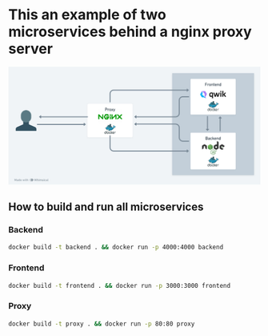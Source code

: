 # This an example of two microservices behind a nginx proxy server

![Diagram](diagram.png)

## How to build and run all microservices

### Backend
```bash
docker build -t backend . && docker run -p 4000:4000 backend
```
### Frontend
```bash
docker build -t frontend . && docker run -p 3000:3000 frontend
```
### Proxy
```bash
docker build -t proxy . && docker run -p 80:80 proxy
```

